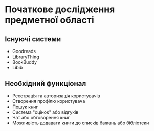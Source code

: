 # Початкове дослідження предметної області
## Існуючі системи
- Goodreads
- LibraryThing
- BookBuddy
- Libib

## Необхідний функціонал
- Реєстрація та авторизація користувачів
- Створення профілю користувача
- Пошук книг
- Система "оцінок" або відгуків
- Чат або обговорення книг
- Можливість додавати книги до списків бажань або бібліотеки